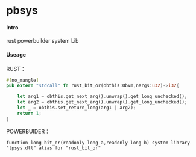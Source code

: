 # pbsys

#### Intro
rust powerbuilder system Lib

#### Useage

RUST：
```rust
#[no_mangle]
pub extern "stdcall" fn rust_bit_or(obthis:ObVm,nargs:u32)->i32{

    let arg1 = obthis.get_next_arg().unwrap().get_long_unchecked();
    let arg2 = obthis.get_next_arg().unwrap().get_long_unchecked();
    let _ = obthis.set_return_long(arg1 | arg2);
    return 1;
}
```
POWERBUIDER：
```vbscript
function long bit_or(readonly long a,readonly long b) system library "tpsys.dll" alias for "rust_bit_or"
```
